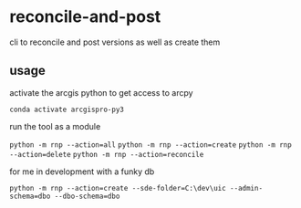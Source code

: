 # reconcile-and-post
cli to reconcile and post versions as well as create them

## usage

activate the arcgis python to get access to arcpy

`conda activate arcgispro-py3`

run the tool as a module

`python -m rnp --action=all`
`python -m rnp --action=create`
`python -m rnp --action=delete`
`python -m rnp --action=reconcile`


for me in development with a funky db

`python -m rnp --action=create --sde-folder=C:\dev\uic --admin-schema=dbo --dbo-schema=dbo`

